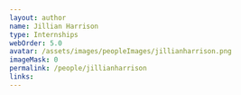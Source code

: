 ```yaml
---
layout: author
name: Jillian Harrison
type: Internships
webOrder: 5.0
avatar: /assets/images/peopleImages/jillianharrison.png
imageMask: 0
permalink: /people/jillianharrison
links:
---
```


